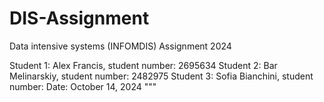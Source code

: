 # DIS-Assignment
 Data intensive systems (INFOMDIS) Assignment 2024

Student 1: Alex Francis, student number: 2695634
Student 2: Bar Melinarskiy, student number: 2482975
Student 3: Sofia Bianchini, student number: 
Date: October 14, 2024
"""
